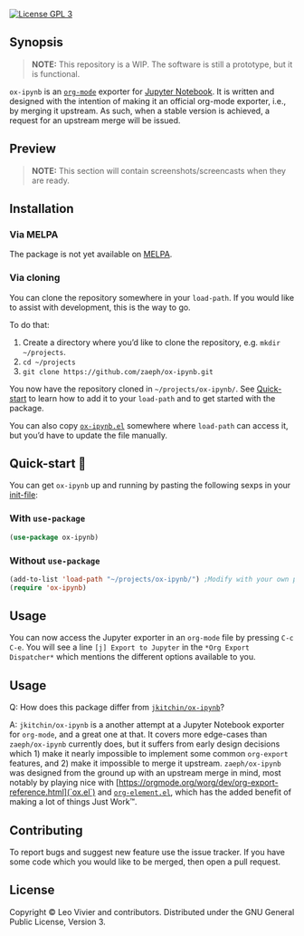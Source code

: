 [![License GPL 3][badge-license]](http://www.gnu.org/licenses/gpl-3.0.txt)

Synopsis
---------------

> **NOTE:** This repository is a WIP.  The software is still
> a prototype, but it is functional.

`ox-ipynb` is an [`org-mode`](https://orgmode.org/) exporter for
[Jupyter Notebook](https://jupyter.org/).  It is written and designed
with the intention of making it an official org-mode exporter, i.e., by
merging it upstream.  As such, when a stable version is achieved,
a request for an upstream merge will be issued.

Preview
---------------

> **NOTE:** This section will contain screenshots/screencasts when they
> are ready.

Installation
---------------

### Via MELPA

The package is not yet available on
[MELPA](https://github.com/melpa/melpa).

### Via cloning

You can clone the repository somewhere in your `load-path`.  If you
would like to assist with development, this is the way to go.

To do that:
1. Create a directory where you’d like to clone the repository,
   e.g. `mkdir ~/projects`.
2. `cd ~/projects`
3. `git clone https://github.com/zaeph/ox-ipynb.git`

You now have the repository cloned in `~/projects/ox-ipynb/`.
See [Quick-start](#quick-start-) to learn how to add it to your
`load-path` and to get started with the package.

You can also copy
[`ox-ipynb.el`](https://github.com/zaeph/ox-ipynb/blob/master/ox-ipynb.el)
somewhere where `load-path` can access it, but you’d have to update the
file manually.

Quick-start 🚀
---------------

You can get `ox-ipynb` up and running by pasting the following sexps in
your
[init-file](https://www.gnu.org/software/emacs/manual/html_node/emacs/Init-File.html):

### With `use-package`

```el
(use-package ox-ipynb)
```

### Without `use-package`

```el
(add-to-list 'load-path "~/projects/ox-ipynb/") ;Modify with your own path
(require 'ox-ipynb)
```

Usage
---------------

You can now access the Jupyter exporter in an `org-mode` file by
pressing `C-c C-e`.  You will see a line `[j] Export to Jupyter` in the
`*Org Export Dispatcher*` which mentions the different options available
to you.

Usage
---------------

Q: How does this package differ from [`jkitchin/ox-ipynb`](https://github.com/jkitchin/ox-ipynb)?

A: `jkitchin/ox-ipynb` is a another attempt at a Jupyter Notebook
exporter for `org-mode`, and a great one at that.  It covers more
edge-cases than `zaeph/ox-ipynb` currently does, but it suffers from
early design decisions which 1) make it nearly impossible to implement
some common `org-export` features, and 2) make it impossible to merge it
upstream.  `zaeph/ox-ipynb` was designed from the ground up with an
upstream merge in mind, most notably by playing nice with
[https://orgmode.org/worg/dev/org-export-reference.html](`ox.el`) and
[`org-element.el`](https://orgmode.org/worg/dev/org-element-api.html),
which has the added benefit of making a lot of things Just Work™.

Contributing
---------------

To report bugs and suggest new feature use the issue tracker.  If you
have some code which you would like to be merged, then open a pull
request.

License
---------------

Copyright © Leo Vivier and contributors. Distributed under the GNU
General Public License, Version 3.

[badge-license]: https://img.shields.io/badge/license-GPL_3-green.svg
